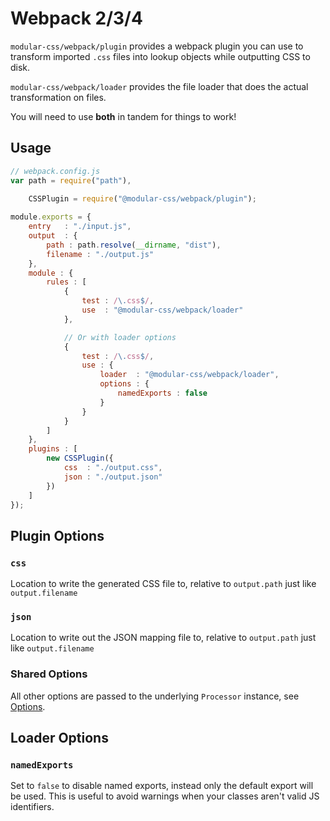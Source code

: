# Webpack 2/3/4

`modular-css/webpack/plugin` provides a webpack plugin you can use to transform imported `.css` files into lookup objects while outputting CSS to disk.

`modular-css/webpack/loader` provides the file loader that does the actual transformation on files.

You will need to use **both** in tandem for things to work!

## Usage

```js
// webpack.config.js
var path = require("path"),
    
    CSSPlugin = require("@modular-css/webpack/plugin");

module.exports = {
    entry   : "./input.js",
    output  : {
        path : path.resolve(__dirname, "dist"),
        filename : "./output.js"
    },
    module : {
        rules : [
            {
                test : /\.css$/,
                use  : "@modular-css/webpack/loader"
            },

            // Or with loader options
            {
                test : /\.css$/,
                use : {
                    loader  : "@modular-css/webpack/loader",
                    options : {
                        namedExports : false
                    }
                }
            }
        ]
    },
    plugins : [
        new CSSPlugin({
            css  : "./output.css",
            json : "./output.json"
        })
    ]
});
```

## Plugin Options

### `css`

Location to write the generated CSS file to, relative to `output.path` just like `output.filename`

### `json`

Location to write out the JSON mapping file to, relative to `output.path` just like `output.filename`

### Shared Options

All other options are passed to the underlying `Processor` instance, see [Options](api.md#options).

## Loader Options

### `namedExports`

Set to `false` to disable named exports, instead only the default export will be used. This is useful to avoid warnings when your classes aren't valid JS identifiers.
